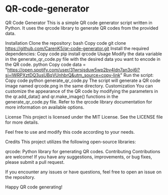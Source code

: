 # QR-code-generator
QR Code Generator
This is a simple QR code generator script written in Python. It uses the qrcode library to generate QR codes from the provided data.

Installation
Clone the repository:
bash
Copy code
git clone https://github.com/CarenK5/qr-code-generator.git
Install the required dependencies:
Copy code
pip install qrcode
Usage
Modify the data variable in the generate_qr_code.py file with the desired data you want to encode in the QR code.
python
Copy code
data = "https://open.spotify.com/user/31wrsjsduw5wp2bv4ldn7an3oj6i?si=IWRPXztDQ3usUBqVUnhbrQ&utm_source=copy-link"
Run the script:
Copy code
python generate_qr_code.py
The script will generate a QR code image named qrcode.png in the same directory.
Customization
You can customize the appearance of the QR code by modifying the parameters in the qr.add_data() and qr.make_image() functions in the generate_qr_code.py file. Refer to the qrcode library documentation for more information on available options.

License
This project is licensed under the MIT License. See the LICENSE file for more details.

Feel free to use and modify this code according to your needs.

Credits
This project utilizes the following open-source libraries:

qrcode: Python library for generating QR codes.
Contributing
Contributions are welcome! If you have any suggestions, improvements, or bug fixes, please submit a pull request.

If you encounter any issues or have questions, feel free to open an issue on the repository.

Happy QR code generating!
